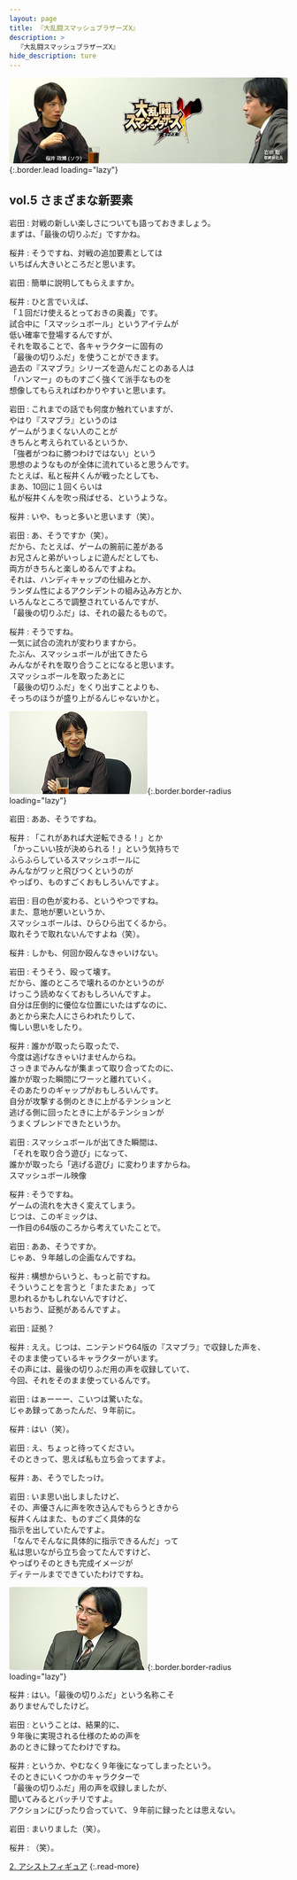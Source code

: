 ```yaml
---
layout: page
title: 『大乱闘スマッシュブラザーズX』
description: >
  『大乱闘スマッシュブラザーズX』
hide_description: ture
---
```


![](/interviews/jp/wii/rsbj/vol5/img/mainvisual1.jpg){:.border.lead loading="lazy"}

## vol.5 さまざまな新要素

岩田
: 対戦の新しい楽しさについても語っておきましょう。<br>まずは、「最後の切りふだ」ですかね。

桜井
: そうですね、対戦の追加要素としては<br>いちばん大きいところだと思います。

岩田
: 簡単に説明してもらえますか。

桜井
: ひと言でいえば、<br>「１回だけ使えるとっておきの奥義」です。<br>試合中に「スマッシュボール」というアイテムが<br>低い確率で登場するんですが、<br>それを取ることで、各キャラクターに固有の<br>「最後の切りふだ」を使うことができます。<br>過去の『スマブラ』シリーズを遊んだことのある人は<br>「ハンマー」のものすごく強くて派手なものを<br>想像してもらえればわかりやすいと思います。

岩田
: これまでの話でも何度か触れていますが、<br>やはり『スマブラ』というのは<br>ゲームがうまくない人のことが<br>きちんと考えられているというか、<br>「強者がつねに勝つわけではない」という<br>思想のようなものが全体に流れていると思うんです。<br>たとえば、私と桜井くんが戦ったとしても、<br>まあ、10回に１回くらいは<br>私が桜井くんを吹っ飛ばせる、というような。

桜井
: いや、もっと多いと思います（笑）。

岩田
: あ、そうですか（笑）。<br>だから、たとえば、ゲームの腕前に差がある<br>お兄さんと弟がいっしょに遊んだとしても、<br>両方がきちんと楽しめるんですよね。<br>それは、ハンディキャップの仕組みとか、<br>ランダム性によるアクシデントの組み込み方とか、<br>いろんなところで調整されているんですが、<br>「最後の切りふだ」は、それの最たるもので。

桜井
: そうですね。<br>一気に試合の流れが変わりますから。<br>たぶん、スマッシュボールが出てきたら<br>みんながそれを取り合うことになると思います。<br>スマッシュボールを取ったあとに<br>「最後の切りふだ」をくり出すことよりも、<br>そっちのほうが盛り上がるんじゃないかと。

![](/interviews/jp/wii/rsbj/vol5/img/18.jpg){:.border.border-radius loading="lazy"}

岩田
: ああ、そうですね。

桜井
: 「これがあれば大逆転できる！」とか<br>「かっこいい技が決められる！」という気持ちで<br>ふらふらしているスマッシュボールに<br>みんながワッと飛びつくというのが<br>やっぱり、ものすごくおもしろいんですよ。

岩田
: 目の色が変わる、というやつですね。<br>また、意地が悪いというか、<br>スマッシュボールは、ひらひら出てくるから。<br>取れそうで取れないんですよね（笑）。

桜井
: しかも、何回か殴んなきゃいけない。

岩田
: そうそう、殴って壊す。<br>だから、誰のところで壊れるのかというのが<br>けっこう読めなくておもしろいんですよ。<br>自分は圧倒的に優位な位置にいたはずなのに、<br>あとから来た人にさらわれたりして、<br>悔しい思いをしたり。

桜井
: 誰かが取ったら取ったで、<br>今度は逃げなきゃいけませんからね。<br>さっきまでみんなが集まって取り合ってたのに、<br>誰かが取った瞬間にワーッと離れていく。<br>そのあたりのギャップがおもしろいんです。<br>自分が攻撃する側のときに上がるテンションと<br>逃げる側に回ったときに上がるテンションが<br>うまくブレンドできたというか。

岩田
: スマッシュボールが出てきた瞬間は、<br>「それを取り合う遊び」になって、<br>誰かが取ったら「逃げる遊び」に変わりますからね。<br>スマッシュボール映像

桜井
: そうですね。<br>ゲームの流れを大きく変えてしまう。<br>じつは、このギミックは、<br>一作目の64版のころから考えていたことで。

岩田
: ああ、そうですか。<br>じゃあ、９年越しの企画なんですね。

桜井
: 構想からいうと、もっと前ですね。<br>そういうことを言うと「またまたぁ」って<br>思われるかもしれないんですけど、<br>いちおう、証拠があるんですよ。

岩田
: 証拠？

桜井
: ええ。じつは、ニンテンドウ64版の『スマブラ』で収録した声を、<br>そのまま使っているキャラクターがいます。<br>その声には、最後の切りふだ用の声を収録していて、<br>今回、それをそのまま使っているんです。

岩田
: はぁーーー、こいつは驚いたな。<br>じゃあ録ってあったんだ、９年前に。

桜井
: はい（笑）。

岩田
: え、ちょっと待ってください。<br>そのときって、思えば私も立ち会ってますよ。

桜井
: あ、そうでしたっけ。

岩田
: いま思い出しましたけど、<br>その、声優さんに声を吹き込んでもらうときから<br>桜井くんはまた、ものすごく具体的な<br>指示を出していたんですよ。<br>「なんでそんなに具体的に指示できるんだ」って<br>私は思いながら立ち会ってたんですけど、<br>やっぱりそのときも完成イメージが<br>ディテールまでできていたわけですね。

![](/interviews/jp/wii/rsbj/vol5/img/19.jpg){:.border.border-radius loading="lazy"}

桜井
: はい。「最後の切りふだ」という名称こそ<br>ありませんでしたけど。

岩田
: ということは、結果的に、<br>９年後に実現される仕様のための声を<br>あのときに録ってたわけですね。

桜井
: というか、やむなく９年後になってしまったという。<br>そのときにいくつかのキャラクターで<br>「最後の切りふだ」用の声を収録しましたが、<br>聞いてみるとバッチリですよ。<br>アクションにぴったり合っていて、９年前に録ったとは思えない。

岩田
: まいりました（笑）。

桜井
: （笑）。

[2. アシストフィギュア](2.md)
{:.read-more}

